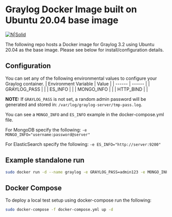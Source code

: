 # Graylog Docker Image built on Ubuntu 20.04 base image

[![N|Solid](https://i.imgur.com/O01MUnd.png)](https://hub.docker.com/repository/docker/fescobar94/graylog)

The following repo hosts a Docker image for Graylog 3.2 using Ubuntu 20.04 as the base image. Please see below for install/configuration details.

## Configuration
You can set any of the following environmental values to configure your Graylog container.
| Environment Variable | Value |
| ------ | ------ |
| GRAYLOG_PASS | <Password for admin user> |
| ES_INFO | <ElasticSearch endpoint> |
| MONGO_INFO | <MongoDB partial string> |
| HTTP_BIND | <HTTP bind port> |

**NOTE:** If `GRAYLOG_PASS` is not set, a random admin password will be generated and stored in:
`/var/log/graylog-server/tmp-pass.log`. 

You can see a `MONGO_INFO` and `ES_INFO` example in the docker-compose.yml file. 

For MongoDB specify the following:
`-e MONGO_INFO="username:password@server"`

For ElasticSearch specify the following:
`-e ES_INFO="http://server:9200"`

## Example standalone run

```bash
sudo docker run -d --name graylog -e GRAYLOG_PASS=admin123 -e MONGO_INFO="graylog:password123@mongodb" -e ES_INFO="http://elasticsearch:9200" -p 9000:9000 --network graylog-net fescobar94/graylog:latest
```

## Docker Compose
To deploy a local test setup using docker-compose run the following:
```bash
sudo docker-compose -f docker-compose.yml up -d
```
